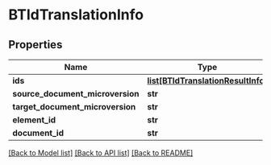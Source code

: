 # BTIdTranslationInfo

## Properties
Name | Type | Description | Notes
------------ | ------------- | ------------- | -------------
**ids** | [**list[BTIdTranslationResultInfo]**](BTIdTranslationResultInfo.md) |  | [optional] 
**source_document_microversion** | **str** |  | [optional] 
**target_document_microversion** | **str** |  | [optional] 
**element_id** | **str** |  | [optional] 
**document_id** | **str** |  | [optional] 

[[Back to Model list]](../README.md#documentation-for-models) [[Back to API list]](../README.md#documentation-for-api-endpoints) [[Back to README]](../README.md)


